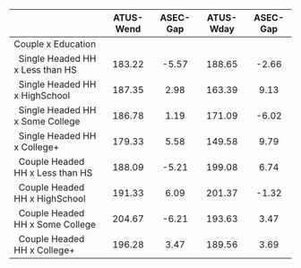 
|                      |    ATUS-Wend |     ASEC-Gap |    ATUS-Wday |     ASEC-Gap |
| -------------------- | :----------: | :----------: | :----------: | :----------: |
| Couple x Education   |              |              |              |              |
| &nbsp;&nbsp;Single Headed HH x Less than HS |       183.22 |        -5.57 |       188.65 |        -2.66 |
| &nbsp;&nbsp;Single Headed HH x HighSchool |       187.35 |         2.98 |       163.39 |         9.13 |
| &nbsp;&nbsp;Single Headed HH x Some College |       186.78 |         1.19 |       171.09 |        -6.02 |
| &nbsp;&nbsp;Single Headed HH x College+ |       179.33 |         5.58 |       149.58 |         9.79 |
| &nbsp;&nbsp;Couple Headed HH x Less than HS |       188.09 |        -5.21 |       199.08 |         6.74 |
| &nbsp;&nbsp;Couple Headed HH x HighSchool |       191.33 |         6.09 |       201.37 |        -1.32 |
| &nbsp;&nbsp;Couple Headed HH x Some College |       204.67 |        -6.21 |       193.63 |         3.47 |
| &nbsp;&nbsp;Couple Headed HH x College+ |       196.28 |         3.47 |       189.56 |         3.69 |

